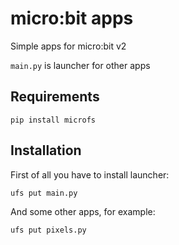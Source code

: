 # micro:bit apps
Simple apps for micro:bit v2

`main.py` is launcher for other apps

Requirements
------------

`pip install microfs`

Installation
------------

First of all you have to install launcher:

`ufs put main.py`

And some other apps, for example:

`ufs put pixels.py`
